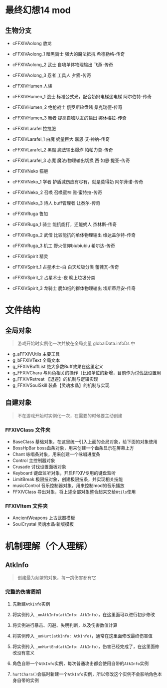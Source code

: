 # 最终幻想14 mod
## 生物分支
- cFFXIVAolong 敖龙  
- cFFXIVAolong_1 暗黑骑士 强大的魔法抵抗 希德勒格-传奇  
- cFFXIVAolong_2 武士 自嗨单体物理输出 飞燕-传奇  
- cFFXIVAolong_3 忍者 工具人 夕雾-传奇

- cFFXIVHumen 人族  
- cFFXIVHumen_1 战士 标准公式光，配合奶妈电梯坐电梯 阿尔伯特-传奇  
- cFFXIVHumen_2 绝枪战士 俄罗斯轮盘赌 桑克瑞德-传奇  
- cFFXIVHumen_3 舞者 提高自嗨队友的输出 娜休梅拉-传奇  

- cFFXIVLarafel 拉拉肥  
- cFFXIVLarafel_1 白魔 奶量巨大 嘉恩·艾·神纳-传奇  
- cFFXIVLarafel_2 黑魔 魔法输出爆炸 帕帕力莫-传奇  
- cFFXIVLarafel_3 赤魔 魔法/物理输出切换 西·如恩·提亚-传奇  

- cFFXIVNeko 猫魅  
- cFFXIVNeko_1 学者 护盾减伤应有尽有，就是莫得奶 阿尔菲诺-传奇  
- cFFXIVNeko_2 召唤 召唤蛮神 雅·蜜特拉-传奇  
- cFFXIVNeko_3 诗人 buff管理者 让泰尔-传奇

- cFFXIVRuga 鲁加  
- cFFXIVRuga_1 骑士 能抗能打，还能奶人 杰林斯-传奇  
- cFFXIVRuga_2 武僧 比较能抗的单体物理输出 维达盖尔特-传奇  
- cFFXIVRuga_3 机工 野火信仰biubiubiu 希尔达-传奇

- cFFXIVSpirit 精灵  
- cFFXIVSpirit_1 占星术士-白 白天垃圾分类 蕾薇瓦-传奇  
- cFFXIVSpirit_2 占星术士-夜 晚上垃圾分类  
- cFFXIVSpirit_3 龙骑士 脆如纸的群体物理输出 埃斯蒂尼安-传奇  

# 文件结构
## 全局对象
> 游戏开始时实例化一次并放在全局变量 globalData.infoDs 中
- g_aFFXIVUtils 主要工具
- g_bFFXIVText 全局文本
- g_FFXIVBuffList 绝大多数Buff效果在这里定义
- g_FFXIVChara 与角色相关的操作（比如单位的新增，目前作为讨伐战设置用
- g_FFXIVRetreat 【退避】的机制与逻辑实现
- g_FFXIVSoulSkill 装备【灵魂水晶】的机制与实现

## 自建对象
> 不在游戏开始时实例化一次，在需要的时候要主动创建
### FFXIVClass 文件夹
- BaseClass 基础对象，在这里统一引入上面的全局对象，给下面的对象使用
- BossHpBar boss血条对象，用来创建一个血条显示在屏幕上方
- Chant 咏唱条对象，用来创建一个咏唱进度条
- Control 主控制器对象
- Crusade 讨伐设置面板对象
- Keyboard 键盘监听对象，开启FFXIV专用的键盘监听
- LimitBreak 极限技对象，创建极限技条，并实现相关技能
- musicControl 音乐控制器对象，用来控制mod的音乐播放
- FFXIVClass 导出对象，将上述全部对象整合起来交给`Utils`使用

### FFXIVItem 文件夹
- AncientWeapons 上古武器模板
- SoulCrystal 灵魂水晶·新版模板

# 机制理解（个人理解）
## AtkInfo
> 创建最为频繁的对象，每一跳伤害都有它

### 完整的伤害周期
1. 先新建`AtkInfo`实例
2. 将实例传入 `_onAtkInfo(atkInfo: AtkInfo)`，在这里面可以进行初步修改
3. 将实例进行暴击、闪避、失明判断，以及伤害数值计算
4. 将实例传入 `_onHurt(atkInfo: AtkInfo)`，通常在这里面修改最终伤害值
5. 将实例传入 `_onHurtEnd(atkInfo: AtkInfo)`，伤害已经完成了，在这里面修改没有意义

1. 角色自带一个`AtkInfo`实例，每次普通攻击都会使用自带的`AtkInfo`实例
2. `hurtChara()`会临时新建一个`AtkInfo`实例，所以修改这个实例不会影响角色本身自带的实例